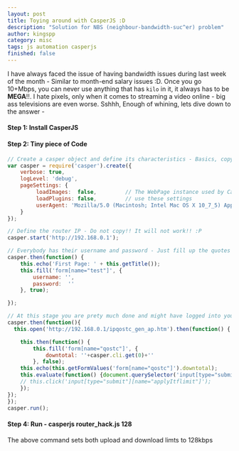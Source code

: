 ```yaml
---
layout: post
title: Toying around with CasperJS :D
description: "Solution for NBS (neighbour-bandwidth-suc^er) problem"
author: kingspp
category: misc
tags: js automation casperjs
finished: false
---
```


I have always faced the issue of having bandwidth issues during last week of the month - Similar to month-end salary issues :D. Once you go 10+Mbps, you can never use anything that has `kilo` in it, it always has to be **MEGA**!!. I hate pixels, only when it comes to streaming a video online - big ass televisions are even worse. Sshhh, Enough of whining, lets dive down to the answer -

#### Step 1: Install CasperJS

#### Step 2: Tiny piece of Code
```javascript
// Create a casper object and define its characteristics - Basics, copy without regrets.. 
var casper = require('casper').create({
    verbose: true,
    logLevel: 'debug',
    pageSettings: {
         loadImages:  false,         // The WebPage instance used by Casper will
         loadPlugins: false,         // use these settings
         userAgent: 'Mozilla/5.0 (Macintosh; Intel Mac OS X 10_7_5) AppleWebKit/537.4 (KHTML, like Gecko) Chrome/22.0.1229.94 Safari/537.4'
    }
});

// Define the router IP - Do not copy!! It will not work!! :P
casper.start('http://192.168.0.1');

// Everybody has their username and password - Just fill up the quotes - Check form name for your router [Hint - Use Inspect Element] 
casper.then(function() {
    this.echo('First Page: ' + this.getTitle());
    this.fill('form[name="test"]', {
        username: '',
        password:  ''
    }, true);

});

// At this stage you are prety much done and might have logged into your router settings - This part needs major refactoring, depending on the type of the router
casper.then(function(){
  this.open('http://192.168.0.1/ipqostc_gen_ap.htm').then(function() {

    this.then(function() {
        this.fill('form[name="qostc"]', {
            downtotal: ''+casper.cli.get(0)+''
        }, false);
    this.echo(this.getFormValues('form[name="qostc"]').downtotal);
    this.evaluate(function() {document.querySelector('input[type="submit"][name="applyItflimit"]').click()});
    // this.click('input[type="submit"][name="applyItflimit"]');
    });
});
});
casper.run();
```

#### Step 4: Run - casperjs router_hack.js 128
The above command sets both upload and download limts to 128kbps
